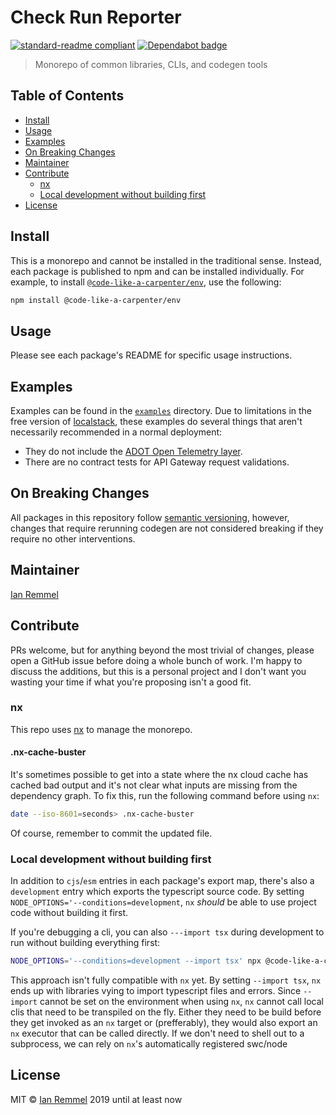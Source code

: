 # Check Run Reporter

[![standard-readme compliant](https://img.shields.io/badge/readme%20style-standard-brightgreen.svg?style=flat-square)](https://github.com/RichardLitt/standard-readme)
[![Dependabot badge](https://img.shields.io/badge/Dependabot-active-brightgreen.svg)](https://dependabot.com/)

> Monorepo of common libraries, CLIs, and codegen tools

## Table of Contents

<!-- toc -->

-   [Install](#install)
-   [Usage](#usage)
-   [Examples](#examples)
-   [On Breaking Changes](#on-breaking-changes)
-   [Maintainer](#maintainer)
-   [Contribute](#contribute)
    -   [nx](#nx)
    -   [Local development without building first](#local-development-without-building-first)
-   [License](#license)

<!-- tocstop -->

## Install

This is a monorepo and cannot be installed in the traditional sense. Instead,
each package is published to npm and can be installed individually. For example,
to install
[`@code-like-a-carpenter/env`](./packages/@code-like-a-carpenter/env), use the
following:

```sh
npm install @code-like-a-carpenter/env
```

## Usage

Please see each package's README for specific usage instructions.

## Examples

Examples can be found in the [`examples`](./examples) directory. Due to
limitations in the free version of [localstack](https://localstack.cloud/),
these examples do several things that aren't necessarily recommended in a normal
deployment:

-   They do not include the
    [ADOT Open Telemetry layer](https://aws-otel.github.io/docs/getting-started/lambda).
-   There are no contract tests for API Gateway request validations.

## On Breaking Changes

All packages in this repository follow
[semantic versioning](https://semver.org/), however, changes that require
rerunning codegen are not considered breaking if they require no other
interventions.

## Maintainer

[Ian Remmel](https://github.com/ianwremmel)

## Contribute

PRs welcome, but for anything beyond the most trivial of changes, please open a
GitHub issue before doing a whole bunch of work. I'm happy to discuss the
additions, but this is a personal project and I don't want you wasting your time
if what you're proposing isn't a good fit.

### nx

This repo uses [nx](https://nx.dev/) to manage the monorepo.

#### .nx-cache-buster

It's sometimes possible to get into a state where the nx cloud cache has cached
bad output and it's not clear what inputs are missing from the dependency graph.
To fix this, run the following command before using `nx`:

```sh
date --iso-8601=seconds> .nx-cache-buster
```

Of course, remember to commit the updated file.

### Local development without building first

In addition to `cjs`/`esm` entries in each package's export map, there's also a
`development` entry which exports the typescript source code. By setting
`NODE_OPTIONS='--conditions=development`, `nx` _should_ be able to use project
code without building it first.

If you're debugging a cli, you can also `---import tsx` during development to
run without building everything first:

```sh
NODE_OPTIONS='--conditions=development --import tsx' npx @code-like-a-carpenter/cli
```

This approach isn't fully compatible with `nx` yet. By setting `--import tsx`,
`nx` ends up with libraries vying to import typescript files and errors. Since
`--import` cannot be set on the environment when using `nx`, `nx` cannot call
local clis that need to be transpiled on the fly. Either they need to be build
before they get invoked as an `nx` target or (prefferably), they would also
export an `nx` executor that can be called directly. If we don't need to shell
out to a subprocess, we can rely on `nx`'s automatically registered swc/node

## License

MIT &copy; [Ian Remmel](https://github.com/ianwremmel) 2019 until at least now
